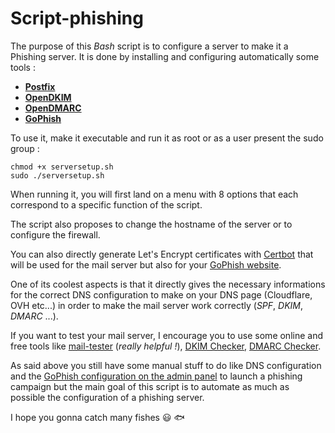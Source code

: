 # Script-phishing

The purpose of this *Bash* script is to configure a server to make it a Phishing server.
It is done by installing and configuring automatically some tools :

- [**Postfix**](http://www.postfix.org/)
- [**OpenDKIM**](http://www.opendkim.org/)
- [**OpenDMARC**](https://github.com/trusteddomainproject/OpenDMARC)
- [**GoPhish**](https://github.com/gophish/gophish)

To use it, make it executable and run it as root or as a user present the sudo group : 
```
chmod +x serversetup.sh
sudo ./serversetup.sh
```
When running it, you will first land on a menu with 8 options that each correspond to a specific function of the script.

The script also proposes to change the hostname of the server or to configure the firewall.

You can also directly generate Let's Encrypt certificates with [Certbot](https://github.com/certbot/certbot) that will be used for the mail server but also for your [GoPhish website](https://docs.getgophish.com/user-guide/installation).

One of its coolest aspects is that it directly gives the necessary informations for the correct DNS configuration to make on your DNS page (Cloudflare, OVH etc...) in order to make the mail server work correctly (*SPF*, *DKIM*, *DMARC* ...).

If you want to test your mail server, I encourage you to use some online and free tools like [mail-tester](https://www.mail-tester.com/) (*really helpful !*), [DKIM Checker](https://dmarcian.com/dkim-inspector/), [DMARC Checker](https://dmarcian.com/dmarc-inspector/).

As said above you still have some manual stuff to do like DNS configuration and the [GoPhish configuration on the admin panel](https://docs.getgophish.com/user-guide/) to launch a phishing campaign but the main goal of this script is to automate as much as possible the configuration of a phishing server.

I hope you gonna catch many fishes :smiley: :fish: